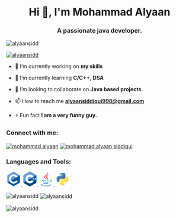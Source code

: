 <h1 align="center">Hi 👋, I'm Mohammad Alyaan</h1>
<h3 align="center">A passionate java developer.</h3>

<p align="left"> <img src="https://komarev.com/ghpvc/?username=alyaansidd&label=Profile%20views&color=0e75b6&style=flat" alt="alyaansidd" /> </p>

<p align="left"> <a href="https://github.com/ryo-ma/github-profile-trophy"><img src="https://github-profile-trophy.vercel.app/?username=alyaansidd" alt="alyaansidd" /></a> </p>

- 🔭 I’m currently working on **my skills**

- 🌱 I’m currently learning **C/C++, DSA**

- 👯 I’m looking to collaborate on **Java based projects.**

- 📫 How to reach me **alyaansiddiqui998@gmail.com**

- ⚡ Fun fact **I am a very funny guy.**

<h3 align="left">Connect with me:</h3>
<p align="left">
<a href="https://linkedin.com/in/mohammad alyaan" target="blank"><img align="center" src="https://raw.githubusercontent.com/rahuldkjain/github-profile-readme-generator/master/src/images/icons/Social/linked-in-alt.svg" alt="mohammad alyaan" height="30" width="40" /></a>
<a href="https://fb.com/mohammad alyaan siddiqui" target="blank"><img align="center" src="https://raw.githubusercontent.com/rahuldkjain/github-profile-readme-generator/master/src/images/icons/Social/facebook.svg" alt="mohammad alyaan siddiqui" height="30" width="40" /></a>
</p>

<h3 align="left">Languages and Tools:</h3>
<p align="left"> <a href="https://www.cprogramming.com/" target="_blank" rel="noreferrer"> <img src="https://raw.githubusercontent.com/devicons/devicon/master/icons/c/c-original.svg" alt="c" width="40" height="40"/> </a> <a href="https://www.w3schools.com/cpp/" target="_blank" rel="noreferrer"> <img src="https://raw.githubusercontent.com/devicons/devicon/master/icons/cplusplus/cplusplus-original.svg" alt="cplusplus" width="40" height="40"/> </a> <a href="https://www.java.com" target="_blank" rel="noreferrer"> <img src="https://raw.githubusercontent.com/devicons/devicon/master/icons/java/java-original.svg" alt="java" width="40" height="40"/> </a> <a href="https://www.python.org" target="_blank" rel="noreferrer"> <img src="https://raw.githubusercontent.com/devicons/devicon/master/icons/python/python-original.svg" alt="python" width="40" height="40"/> </a> </p>

<p><img align="left" src="https://github-readme-stats.vercel.app/api/top-langs?username=alyaansidd&show_icons=true&locale=en&layout=compact" alt="alyaansidd" /></p>

<p>&nbsp;<img align="center" src="https://github-readme-stats.vercel.app/api?username=alyaansidd&show_icons=true&locale=en" alt="alyaansidd" /></p>

<p><img align="center" src="https://github-readme-streak-stats.herokuapp.com/?user=alyaansidd&" alt="alyaansidd" /></p>
